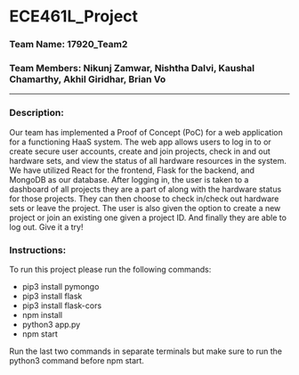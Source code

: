 # ECE461L_Project
### Team Name: 17920_Team2
### Team Members: Nikunj Zamwar, Nishtha Dalvi, Kaushal Chamarthy, Akhil Giridhar, Brian Vo
_______________________________________________________________
### Description: 
Our team has implemented a Proof of Concept (PoC) for a web application for a functioning HaaS system. The web app allows users to log in to or create secure user accounts, create and join projects, check in and out hardware sets, and view the status of all hardware resources in the system. We have utilized React for the frontend, Flask for the backend, and MongoDB as our database. After logging in, the user is taken to a dashboard of all projects they are a part of along with the hardware status for those projects. They can then choose to check in/check out hardware sets or leave the project. The user is also given the option to create a new project or join an existing one given a project ID. And finally they are able to log out. Give it a try!

### Instructions: 
To run this project please run the following commands:
- pip3 install pymongo
- pip3 install flask
- pip3 install flask-cors
- npm install
- python3 app.py
- npm start

Run the last two commands in separate terminals but make sure to run the python3 command before npm start.

